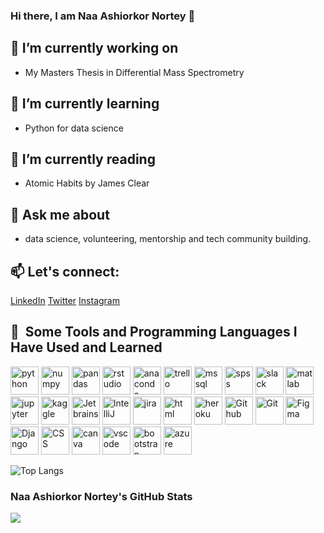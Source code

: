 
<link
  rel="stylesheet"
  href="https://cdn.jsdelivr.net/gh/dheereshagrwal/colored-icons@1.7.3/src/app/ci.min.css"
/>

### Hi there, I am Naa Ashiorkor Nortey 👋



## 🔭 I’m currently working on 
- My Masters Thesis in Differential Mass Spectrometry
  
## 🌱 I’m currently learning 
- Python for data science

## 🌱 I’m currently reading
- Atomic Habits by James Clear

## 💬 Ask me about
- data science, volunteering, mentorship and tech community building.

## 📫 Let's connect: 
[LinkedIn](https://www.linkedin.com/in/naa-ashiorkor-nortey-408240120/)
[Twitter](https://twitter.com/N_Ashiorkor)
[Instagram](https://www.instagram.com/n_ashiorkor_n)


<h2> 🚀 &nbsp;Some Tools and Programming Languages I Have Used and Learned</h2>
<p align="left">
<img src="https://cdn.jsdelivr.net/gh/devicons/devicon/icons/python/python-original-wordmark.svg" alt="python" width="45" height="45"/>
<img src="https://cdn.jsdelivr.net/gh/devicons/devicon/icons/numpy/numpy-original-wordmark.svg" alt="numpy" width="45" height="45"/>
<img src="https://cdn.jsdelivr.net/gh/devicons/devicon/icons/pandas/pandas-original-wordmark.svg" alt="pandas" width="45" height="45"/>
<img src="https://cdn.jsdelivr.net/gh/devicons/devicon/icons/rstudio/rstudio-original.svg" alt="rstudio" width="45" height="45"/>
<img src="https://cdn.jsdelivr.net/gh/devicons/devicon/icons/anaconda/anaconda-original-wordmark.svg" alt="anaconda" width="45" height="45"/>
<img src="https://cdn.jsdelivr.net/gh/devicons/devicon/icons/trello/trello-plain-wordmark.svg" alt="trello" width="45" height="45"/>
<img src="https://cdn.jsdelivr.net/gh/devicons/devicon/icons/microsoftsqlserver/microsoftsqlserver-plain-wordmark.svg" alt="mssql" width="45" height="45"/>
<img src="https://cdn.jsdelivr.net/gh/devicons/devicon/icons/spss/spss-original.svg" alt="spss" width="45" height="45"/>
<img src="https://cdn.jsdelivr.net/gh/devicons/devicon/icons/slack/slack-original-wordmark.svg" alt="slack" width="45" height="45"/>
<img src="https://cdn.jsdelivr.net/gh/devicons/devicon/icons/matlab/matlab-original.svg" alt="matlab" width="45" height="45"/>
<img src="https://cdn.jsdelivr.net/gh/devicons/devicon/icons/jupyter/jupyter-original-wordmark.svg" alt="jupyter" width="45" height="45"/>
<img src="https://cdn.jsdelivr.net/gh/devicons/devicon/icons/kaggle/kaggle-original-wordmark.svg" alt="kaggle" width="45" height="45"/>
<img src="https://cdn.jsdelivr.net/gh/devicons/devicon/icons/jetbrains/jetbrains-original.svg" alt="Jetbrains" width="45" height="45"/>
<img src="https://cdn.jsdelivr.net/gh/devicons/devicon/icons/intellij/intellij-original-wordmark.svg" alt="IntelliJ" width="45" height="45"/>
<img src="https://cdn.jsdelivr.net/gh/devicons/devicon/icons/jira/jira-plain-wordmark.svg" alt="jira" width="45" height="45"/>
<img src="https://cdn.jsdelivr.net/gh/devicons/devicon/icons/html5/html5-original-wordmark.svg" alt="html" width="45" height="45"/>
<img src="https://cdn.jsdelivr.net/gh/devicons/devicon/icons/heroku/heroku-plain-wordmark.svg" alt="heroku" width="45" height="45"/>
<img src="https://cdn.jsdelivr.net/gh/devicons/devicon/icons/github/github-original-wordmark.svg" alt="Github" width="45" height="45"/>
<img src="https://cdn.jsdelivr.net/gh/devicons/devicon/icons/git/git-original-wordmark.svg" alt="Git" width="45" height="45"/>
<img src="https://cdn.jsdelivr.net/gh/devicons/devicon/icons/figma/figma-original.svg" alt="Figma" width="45" height="45"/>
<img src="https://cdn.jsdelivr.net/gh/devicons/devicon/icons/django/django-plain-wordmark.svg" alt="Django" width="45" height="45"/>
<img src="https://cdn.jsdelivr.net/gh/devicons/devicon/icons/css3/css3-original.svg" alt="CSS" width="45" height="45"/>
<img src="https://cdn.jsdelivr.net/gh/devicons/devicon/icons/canva/canva-original.svg" alt="canva" width="45" height="45"/>
<img src="https://cdn.jsdelivr.net/gh/devicons/devicon/icons/vscode/vscode-original.svg" alt="vscode" width="45" height="45"/>
<img src="https://cdn.jsdelivr.net/gh/devicons/devicon/icons/bootstrap/bootstrap-plain-wordmark.svg" alt="bootstrap" width="45" height="45"/>
<img src="https://cdn.jsdelivr.net/gh/devicons/devicon/icons/azure/azure-original-wordmark.svg" alt="azure" width="45" height="45"/>                            
          
</p>

![Top Langs](https://github-readme-stats.vercel.app/api/top-langs/?username=7ashiorkor7&layout=compact)

### Naa Ashiorkor Nortey's GitHub Stats
<img src="https://github-readme-stats.vercel.app/api?username=7ashiorkor7&show_icons=true&theme=gruvbox"/>

<!--
**7ashiorkor7/7ashiorkor7** is a ✨ _special_ ✨ repository because its `README.md` (this file) appears on your GitHub profile.
<img src="" alt="" width="45" height="45"/>
<img src="" alt="" width="45" height="45"/>
<img src="" alt="" width="45" height="45"/>
<img src="" alt="" width="45" height="45"/>
<img src="" alt="" width="45" height="45"/>

- 📫 How to reach me: ...
- 😄 Pronouns: ...
- ⚡ Fun fact: ...
- 👯 I’m looking to collaborate on ...
- 🤔 I’m looking for help with ...

[![Naa Ashiorkor Nortey's GitHub stats](https://github-readme-stats.vercel.app/api?username=7ashiorkor7)](https://github.com/7ashiorkor/github-readme-stats)
-->

